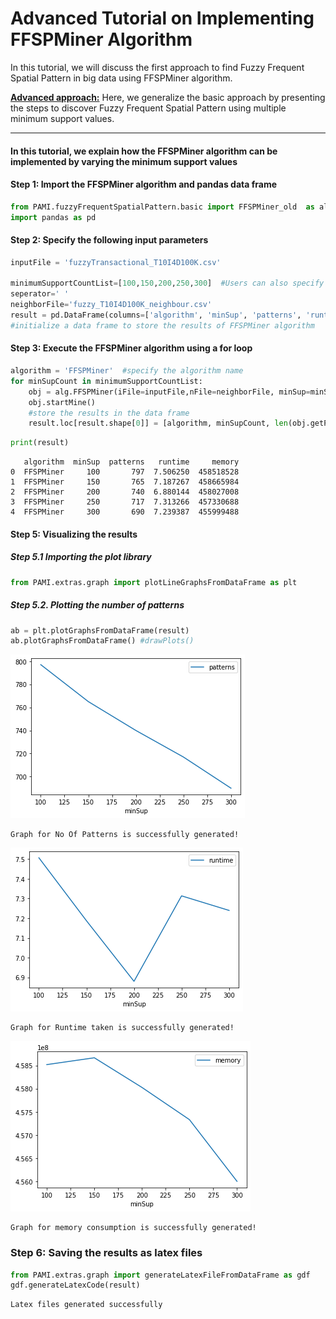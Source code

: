 # Advanced Tutorial on Implementing FFSPMiner Algorithm

In this tutorial, we will discuss the first approach to find Fuzzy Frequent Spatial Pattern in big data using FFSPMiner algorithm.

[__Advanced approach:__](#advApproach) Here, we generalize the basic approach by presenting the steps to discover Fuzzy Frequent Spatial Pattern using multiple minimum support values.

***

#### In this tutorial, we explain how the FFSPMiner algorithm  can be implemented by varying the minimum support values

#### Step 1: Import the FFSPMiner algorithm and pandas data frame

```python
from PAMI.fuzzyFrequentSpatialPattern.basic import FFSPMiner_old  as alg
import pandas as pd
```

#### Step 2: Specify the following input parameters


```python
inputFile = 'fuzzyTransactional_T10I4D100K.csv'

minimumSupportCountList=[100,150,200,250,300]  #Users can also specify this constraint between 0 to 1.
seperator=' '
neighborFile='fuzzy_T10I4D100K_neighbour.csv'
result = pd.DataFrame(columns=['algorithm', 'minSup', 'patterns', 'runtime', 'memory']) 
#initialize a data frame to store the results of FFSPMiner algorithm
```

#### Step 3: Execute the FFSPMiner algorithm using a for loop


```python
algorithm = 'FFSPMiner'  #specify the algorithm name
for minSupCount in minimumSupportCountList:
    obj = alg.FFSPMiner(iFile=inputFile,nFile=neighborFile, minSup=minSupCount, sep=seperator)
    obj.startMine()
    #store the results in the data frame
    result.loc[result.shape[0]] = [algorithm, minSupCount, len(obj.getPatterns()), obj.getRuntime(), obj.getMemoryRSS()]

```


```python
print(result)
```

       algorithm  minSup  patterns   runtime     memory
    0  FFSPMiner     100       797  7.506250  458518528
    1  FFSPMiner     150       765  7.187267  458665984
    2  FFSPMiner     200       740  6.880144  458027008
    3  FFSPMiner     250       717  7.313266  457330688
    4  FFSPMiner     300       690  7.239387  455999488


#### Step 5: Visualizing the results

##### Step 5.1 Importing the plot library


```python
from PAMI.extras.graph import plotLineGraphsFromDataFrame as plt
```

##### Step 5.2. Plotting the number of patterns


```python
ab = plt.plotGraphsFromDataFrame(result)
ab.plotGraphsFromDataFrame() #drawPlots()
```


    
![png](output_15_0.png)
    


    Graph for No Of Patterns is successfully generated!



    
![png](output_15_2.png)
    


    Graph for Runtime taken is successfully generated!



    
![png](output_15_4.png)
    


    Graph for memory consumption is successfully generated!


### Step 6: Saving the results as latex files


```python
from PAMI.extras.graph import generateLatexFileFromDataFrame as gdf
gdf.generateLatexCode(result)
```

    Latex files generated successfully

